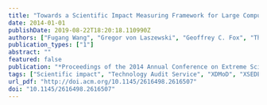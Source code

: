 ```yaml
---
title: "Towards a Scientific Impact Measuring Framework for Large Computing Facilities - a Case Study on XSEDE"
date: 2014-01-01
publishDate: 2019-08-22T18:20:18.110990Z
authors: ["Fugang Wang", "Gregor von Laszewski", "Geoffrey C. Fox", "Thomas R. Furlani", "Robert L. DeLeon", "Steven M. Gallo"]
publication_types: ["1"]
abstract: ""
featured: false
publication: "*Proceedings of the 2014 Annual Conference on Extreme Science and Engineering Discovery Environment*"
tags: ["Scientific impact", "Technology Audit Service", "XDMoD", "XSEDE", "bibliometric", "h-index"]
url_pdf: "http://doi.acm.org/10.1145/2616498.2616507"
doi: "10.1145/2616498.2616507"
---
```


